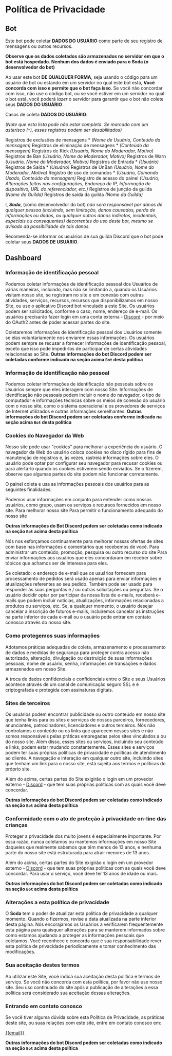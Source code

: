 # Política de Privacidade

## Bot

Este bot pode coletar **DADOS DO USUÁRIO** como parte de seu registro de mensagens ou outros recursos.

**Observe que os dados coletados são armazenados no servidor em que o bot está hospedado. Nenhum dos dados é enviado para o Soda (o desenvolvedor do bot)**

Ao usar este bot **DE QUALQUER FORMA**, seja usando o código para um usuário de bot ou estando em um servidor no qual este bot está, **Você concorda com isso e permite que o bot faça isso**. Se você não concordar com isso, não use o código bot, ou se você estiver em um servidor no qual o bot está, você poderá _lazer_ o servidor para garantir que o bot não colete seus **DADOS DO USUÁRIO** .

Casos de coleta **DADOS DO USUÁRIO**:

_(Note que esta lista pode não estar completa. Se marcado com um asterisco (`*`), esses registros podem ser desabilitados)_

  Registros de exclusões de mensagens * _(Nome de Usuário, Conteúdo da mensagem)_
  Registros de eliminação de mensagens * _(Conteúdo da mensagem)_
  Registros de Kick _(Usuário, Nome do Moderador, Motivo)_
  Registros de Ban _(Usuário, Nome do Moderador, Motivo)_
  Registros de Warn _(Usuário, Nome do Moderador, Motivo)_
  Registros de Entrada * _(Usuário)_
  Registros de Saída * _(Usuário)_
  Registros de UnBan _(Usuário, Nome do Moderador, Motivo)_
  Registro de uso de comandos * _(Usuário, Comando Usado, Conteúdo da mensagem)_
  Registro de acesso do painel _(Usuário, Alterações feitas nas configurações, Endereço de IP, Informação de dispositivo, URL do referenciador, etc.)_
  Registros de junção da guilda _(Nome da Guilda)_
  Registros de saída da guilda _(Nome da Guilda)_

  I, ***Soda***, (como desenvolvedor do bot) _não será responsável por danos de qualquer pessoa (incluindo, sem limitação, danos causados, perda de informações ou dados, ou qualquer outros danos indiretos, incidentais, especiais ou consequentes) decorrentes do uso deste bot, mesmo se avisado da possibilidade de tais danos._

  Recomenda-se informar os usuários de sua guilda Discord que o bot pode coletar seus **DADOS DE USUÁRIO**.

## Dashboard

### Informação de identificação pessoal

Podemos coletar informações de identificação pessoal dos Usuários de várias maneiras, incluindo, mas não se limitando a, quando os Usuários visitam nosso site, se registram no site e em conexão com outras atividades, serviços, recursos, recursos que disponibilizamos em nosso Site, ou use o aplicativo Discord bot vinculado a este Site. Os usuários podem ser solicitados, conforme o caso, nome, endereço de e-mail. Os usuários precisarão fazer login em uma conta externa - [Discord](https://discordapp.com) - por meio do OAuth2 antes de poder acessar partes do site.

Coletaremos informações de identificação pessoal dos Usuários somente se elas voluntariamente nos enviarem essas informações. Os usuários podem sempre se recusar a fornecer informações de identificação pessoal, exceto que isso pode impedi-los de participar de certas atividades relacionadas ao Site. **Outras informações do bot Discord podem ser coletadas conforme indicado na seção acima `Bot` desta política**

### Informação de identificação não pessoal

Podemos coletar informações de identificação não pessoais sobre os Usuários sempre que eles interagem com nosso Site. Informações de identificação não pessoais podem incluir o nome do navegador, o tipo de computador e informações técnicas sobre os meios de conexão do usuário com o nosso site, como o sistema operacional e os provedores de serviços de Internet utilizados e outras informações semelhantes. **Outras informações do bot Discord podem ser coletadas conforme indicado na seção acima `Bot` desta política**

### Cookies do Navegador da Web

Nosso site pode usar "cookies" para melhorar a experiência do usuário. O navegador da Web do usuário coloca cookies no disco rígido para fins de manutenção de registros e, às vezes, rastreia informações sobre eles. O usuário pode optar por configurar seu navegador para recusar cookies ou para alertá-lo quando os cookies estiverem sendo enviados. Se o fizerem, observe que algumas partes do site podem não funcionar corretamente.

O painel coleta e usa as informações pessoais dos usuários para as seguintes finalidades:

  Podemos usar informações em conjunto para entender como nossos usuários, como grupo, usam os serviços e recursos fornecidos em nosso site.
  Para melhorar nosso site
  Para permitir o funcionamento adequado do nosso site

 **Outras informações do Bot Discord podem ser coletadas como indicado na seção `Bot` acima desta política**

  Nós nos esforçamos continuamente para melhorar nossas ofertas de sites com base nas informações e comentários que recebemos de você.
  Para administrar um conteúdo, promoção, pesquisa ou outro recurso do site
  Para enviar informações aos usuários que eles concordaram em receber sobre tópicos que achamos ser de interesse para eles.

  Se coletado: o endereço de e-mail que os usuários fornecem para processamento de pedidos será usado apenas para enviar informações e atualizações referentes ao seu pedido. Também pode ser usado para responder às suas perguntas e / ou outras solicitações ou perguntas. Se o usuário decidir optar por participar da nossa lista de e-mails, receberá e-mails que podem incluir notícias, atualizações, informações relacionadas a produtos ou serviços, etc. Se, a qualquer momento, o usuário desejar cancelar a inscrição de futuros e-mails, incluiremos cancelar as instruções na parte inferior de cada e-mail ou o usuário pode entrar em contato conosco através do nosso site.

### Como protegemos suas informações

  Adotamos práticas adequadas de coleta, armazenamento e processamento de dados e medidas de segurança para proteger contra acesso não autorizado, alteração, divulgação ou destruição de suas informações pessoais, nome de usuário, senha, informações de transações e dados armazenados em nosso Site.

  A troca de dados confidenciais e confidenciais entre o Site e seus Usuários acontece através de um canal de comunicação seguro SSL e é criptografada e protegida com assinaturas digitais.

### Sites de terceiros

  Os usuários podem encontrar publicidade ou outro conteúdo em nosso site que tenha links para os sites e serviços de nossos parceiros, fornecedores, anunciantes, patrocinadores, licenciadores e outros terceiros. Nós não controlamos o conteúdo ou os links que aparecem nesses sites e não somos responsáveis pelas práticas empregadas pelos sites vinculados a ou do nosso site. Além disso, esses sites ou serviços, incluindo seu conteúdo e links, podem estar mudando constantemente. Esses sites e serviços podem ter suas próprias políticas de privacidade e políticas de atendimento ao cliente. A navegação e interação em qualquer outro site, incluindo sites que tenham um link para o nosso site, está sujeita aos termos e políticas do próprio site.

  Além do acima, certas partes do Site exigirão o login em um provedor externo - [Discord](https://discordapp.com) - que tem suas próprias políticas com as quais você deve concordar.

**Outras informações do bot Discord podem ser coletadas como indicado na seção `Bot` acima desta política**

### Conformidade com o ato de proteção à privacidade on-line das crianças

  Proteger a privacidade dos muito jovens é especialmente importante. Por essa razão, nunca coletamos ou mantemos informações em nosso Site daqueles que realmente sabemos que têm menos de 13 anos, e nenhuma parte do nosso site está estruturada para atrair menores de 13 anos.

  Além do acima, certas partes do Site exigirão o login em um provedor externo - [Discord](https://discordapp.com) - que tem suas próprias políticas com as quais você deve concordar. Para usar o serviço, você deve ter 13 anos de idade ou mais.

 **Outras informações do bot Discord podem ser coletadas como indicado na seção `Bot` acima desta política**


### Alterações a esta política de privacidade

  O **Soda** tem o poder de atualizar esta política de privacidade a qualquer momento. Quando o fizermos, revise a data atualizada na parte inferior desta página. Nós encorajamos os Usuários a verificarem frequentemente esta página para quaisquer alterações para se manterem informados sobre como estamos ajudando a proteger as informações pessoais que coletamos. Você reconhece e concorda que é sua responsabilidade rever esta política de privacidade periodicamente e tomar conhecimento das modificações.

### Sua aceitação destes termos

  Ao utilizar este Site, você indica sua aceitação desta política e termos de serviço. Se você não concorda com esta política, por favor não use nosso site. Seu uso continuado do site após a publicação de alterações a essa política será considerado sua aceitação dessas alterações.

### Entrando em contato conosco

  Se você tiver alguma dúvida sobre esta Política de Privacidade, as práticas deste site, ou suas relações com este site, entre em contato conosco em:

[{{email}}](mailto:{{email}})

**Outras informações do bot Discord podem ser coletadas como indicado na seção `Bot` acima desta política**
